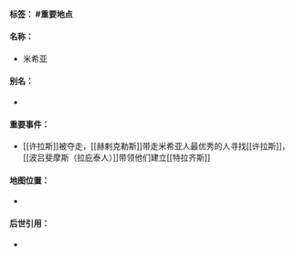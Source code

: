 #### 标签： #重要地点
#### 名称：
- 米希亚
#### 别名：
- 
#### 重要事件：
- [[许拉斯]]被夺走，[[赫剌克勒斯]]带走米希亚人最优秀的人寻找[[许拉斯]]，[[波吕斐摩斯（拉庇泰人）]]带领他们建立[[特拉齐斯]]
#### 地图位置：
- 
#### 后世引用：
- 